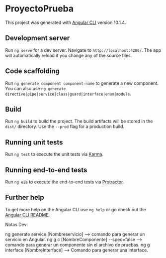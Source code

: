 # ProyectoPrueba

This project was generated with [Angular CLI](https://github.com/angular/angular-cli) version 10.1.4.
## Development server
Run `ng serve` for a dev server. Navigate to `http://localhost:4200/`. The app will automatically reload if you change any of the source files.

## Code scaffolding
Run `ng generate component component-name` to generate a new component. You can also use `ng generate directive|pipe|service|class|guard|interface|enum|module`.
## Build
Run `ng build` to build the project. The build artifacts will be stored in the `dist/` directory. Use the `--prod` flag for a production build.
## Running unit tests
Run `ng test` to execute the unit tests via [Karma](https://karma-runner.github.io).
## Running end-to-end tests
Run `ng e2e` to execute the end-to-end tests via [Protractor](http://www.protractortest.org/).
## Further help
To get more help on the Angular CLI use `ng help` or go check out the [Angular CLI README](https://github.com/angular/angular-cli/blob/master/README.md).


Notas Dev:

ng generate service [Nombreservicio] --> comando para generar un servicio en Angular.
ng g c [NombreComponente] --spec=false --> comando para generar un componente sin el archivo de pruebas.
ng g interface [NombreInterface] --> Comando para generar una interface.